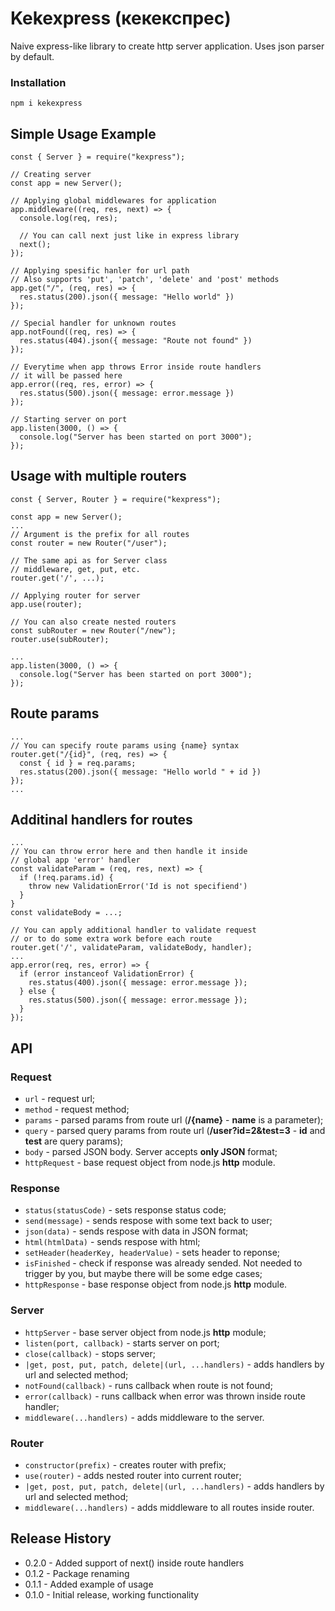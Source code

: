 # Kekexpress (кекекспрес)

Naive express-like library to create http server application.
Uses json parser by default.

### Installation
```
npm i kekexpress
```

##  Simple Usage Example
```JS
const { Server } = require("kexpress");

// Creating server
const app = new Server();

// Applying global middlewares for application
app.middleware((req, res, next) => {
  console.log(req, res);
  
  // You can call next just like in express library
  next();
});

// Applying spesific hanler for url path
// Also supports 'put', 'patch', 'delete' and 'post' methods
app.get("/", (req, res) => {
  res.status(200).json({ message: "Hello world" })
});

// Special handler for unknown routes
app.notFound((req, res) => {
  res.status(404).json({ message: "Route not found" })
});

// Everytime when app throws Error inside route handlers
// it will be passed here
app.error((req, res, error) => {
  res.status(500).json({ message: error.message })
});

// Starting server on port
app.listen(3000, () => {  
  console.log("Server has been started on port 3000");  
});
```

## Usage with multiple routers
```JS
const { Server, Router } = require("kexpress");

const app = new Server();
...
// Argument is the prefix for all routes
const router = new Router("/user"); 

// The same api as for Server class
// middleware, get, put, etc.
router.get('/', ...);

// Applying router for server
app.use(router);

// You can also create nested routers
const subRouter = new Router("/new");
router.use(subRouter);

...
app.listen(3000, () => {  
  console.log("Server has been started on port 3000");  
});
```

## Route params
```JS
...
// You can specify route params using {name} syntax
router.get("/{id}", (req, res) => {
  const { id } = req.params;
  res.status(200).json({ message: "Hello world " + id })
});
...
```

## Additinal handlers for routes
```JS
...
// You can throw error here and then handle it inside
// global app 'error' handler
const validateParam = (req, res, next) => {
  if (!req.params.id) {
    throw new ValidationError('Id is not specifiend')
  }
}
const validateBody = ...;

// You can apply additional handler to validate request
// or to do some extra work before each route
router.get('/', validateParam, validateBody, handler);
...
app.error(req, res, error) => {
  if (error instanceof ValidationError) {
    res.status(400).json({ message: error.message });
  } else {
    res.status(500).json({ message: error.message });
  }
});
```

## API

### Request
- `url` - request url;
- `method` - request method;
- `params` - parsed params from route url (**/{name}** - **name** is a parameter);
- `query` - parsed query params from route url (**/user?id=2&test=3** - **id** and **test** are query params);
- `body` - parsed JSON body. Server accepts **only JSON** format;
- `httpRequest` - base request object from node.js **http** module.

### Response
- `status(statusCode)` - sets response status code;
- `send(message)` - sends respose with some text back to user;
- `json(data)`  - sends respose with data in JSON format;
- `html(htmlData)` - sends respose with html;
- `setHeader(headerKey, headerValue)` - sets header to reponse;
- `isFinished` - check if response was already sended. Not needed to trigger by you, but maybe there will be some edge cases;
- `httpResponse` - base response object from node.js **http** module.

### Server
- `httpServer` - base server object from node.js **http** module;
- `listen(port, callback)` - starts server on port;
- `close(callback)` - stops server;
- `|get, post, put, patch, delete|(url, ...handlers)` - adds handlers by url and selected method;
- `notFound(callback)` - runs callback when route is not found;
- `error(callback)` - runs callback when error was thrown inside route handler;
- `middleware(...handlers)` - adds middleware to the server.

### Router
- `constructor(prefix)` - creates router with prefix;
- `use(router)` - adds nested router into current router;
- `|get, post, put, patch, delete|(url, ...handlers)` - adds handlers by url and selected method;
- `middleware(...handlers)` - adds middleware to all routes inside router.

## Release History

* 0.2.0 - Added support of next() inside route handlers
* 0.1.2 - Package renaming 
* 0.1.1 - Added example of usage
* 0.1.0 - Initial release, working functionality
